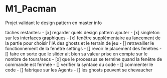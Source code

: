 # M1_Pacman
Projet validant le design pattern en master info

tâches restantes:
    - [x] regarder quels design pattern ajouter
    - [x] singleton sur les interfaces graphiques
    - [x] fenêtre supplémentaire au lancement de la partie pour choisir l'IA des ghosts et le terrain de jeu
    - [] retravailler le fonctionnement de la fenêtre settings
    - [] revoir le placement des fenêtres
    - [] faire en sorte que le slider ait bien sa valeur prise en compte sur le nombre de tours/secs
    - [x] que le processus se termine quand la fenêtre de commande est fermée
    - [] verifier la syntaxe du code
    - [] commenter le code
    - [] fabrique sur les Agents
    - [] les ghosts peuvent se chevaucher